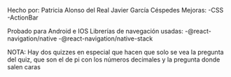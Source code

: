 Hecho por: 
Patricia Alonso del Real
Javier García Céspedes
Mejoras:
-CSS
-ActionBar

Probado para Android e IOS
Librerías de navegación usadas: 
-@react-navigation/native
-@react-navigation/native-stack


NOTA:
Hay dos quizzes en especial que hacen que solo se vea la pregunta del quiz,
que son el de pi con los números decimales y la pregunta donde salen caras
